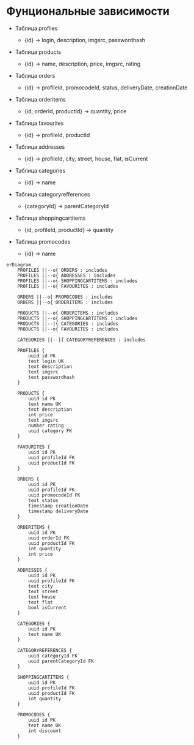 # Фунциональные зависимости
- Таблица profiles
   - {id} -> login, description, imgsrc, passwordhash

- Таблица products
    - {id} -> name, description, price, imgsrc, rating

- Таблица orders
    - {id} ->  profileId, promocodeId, status, deliveryDate, creationDate

- Таблица orderitems
    - {id, orderId, productId} -> quantity, price

- Таблица favourites
    - {id} -> profileId, productId 

- Таблица addresses
    - {id} -> profileId, city, street, house, flat, isCurrent

- Таблица categories
    - {id} -> name

- Таблица categoryrefferences
    - {categoryId} -> parentCategoryId

- Таблица shoppingcartitems
    - {id, profileId, productId} ->  quantity

- Таблица promocodes
    - {id} -> name

```mermaid
erDiagram
    PROFILES ||--o{ ORDERS : includes
    PROFILES ||--o{ ADDRESSES : includes
    PROFILES ||--o{ SHOPPINGCARTITEMS : includes
    PROFILES ||--o{ FAVOURITES : includes
    
    ORDERS ||--o{ PROMOCODES : includes
    ORDERS ||--o{ ORDERITEMS : includes

    PRODUCTS ||--o{ ORDERITEMS : includes
    PRODUCTS ||--o{ SHOPPINGCARTITEMS : includes
    PRODUCTS ||--|{ CATEGORIES : includes
    PRODUCTS ||--o{ FAVOURITES : includes

    CATEGORIES ||--|{ CATEGORYREFERENCES : includes

    PROFILES {
        uuid id PK
        text login UK
        text description
        text imgsrc
        text passwordhash
    }
    
    PRODUCTS {
        uuid id PK
        text name UK
        text description
        int price
        text imgsrc
        number rating
        uuid category FK
    }

    FAVOURITES {
        uuid id PK
        uuid profileId FK
        uuid productId FK
    }

    ORDERS {
        uuid id PK
        uuid profileId FK
        uuid promocodeId FK
        text status
        timestamp creationDate
        timestamp deliveryDate
    }

    ORDERITEMS {
        uuid id PK
        uuid orderId FK
        uuid productId FK
        int quantity
        int price
    }

    ADDRESSES {
        uuid id PK
        uuid profileId FK
        text city
        text street
        text house
        text flat
        bool isCurrent
    }

    CATEGORIES {
        uuid id PK
        text name UK
    }

    CATEGORYREFERENCES {
        uuid categoryId FK
        uuid parentCategoryId FK
    }

    SHOPPINGCARTITEMS {
        uuid id PK
        uuid profileId FK
        uuid productId FK
        int quantity
    }

    PROMOCODES {
        uuid id PK
        text name UK
        int discount
    }

```
